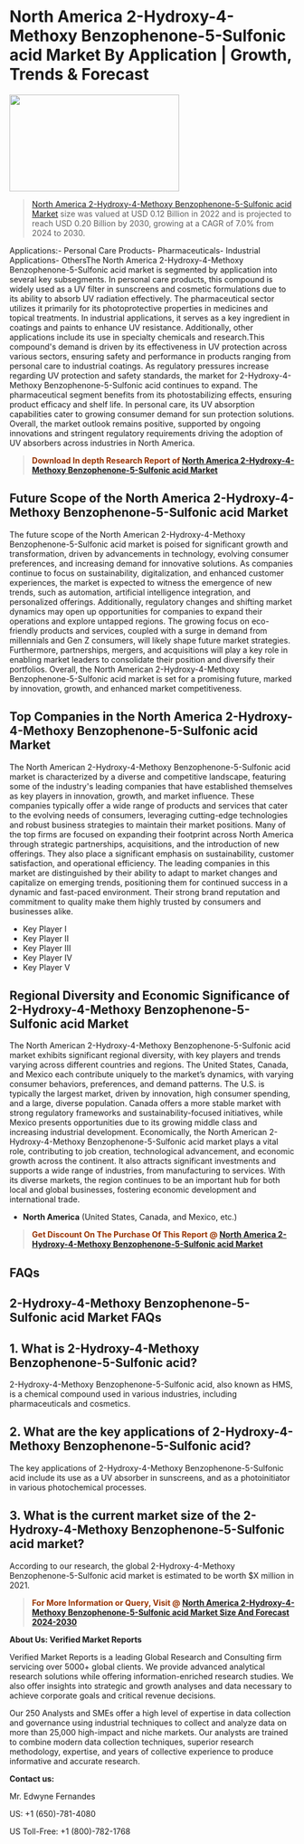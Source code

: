 <p><h1>North America 2-Hydroxy-4-Methoxy Benzophenone-5-Sulfonic acid Market By Application | Growth, Trends & Forecast</h1><p><img class="aligncenter size-medium wp-image-105565" src="https://ffe5etoiles.com/wp-content/uploads/2025/01/MST7-300x171.png" alt="" width="300" height="171" /></p><blockquote><p><a href="https://www.verifiedmarketreports.com/download-sample/?rid=72523&utm_source=Github-NA&utm_medium=384" target="_blank">North America 2-Hydroxy-4-Methoxy Benzophenone-5-Sulfonic acid Market</a> size was valued at USD 0.12 Billion in 2022 and is projected to reach USD 0.20 Billion by 2030, growing at a CAGR of 7.0% from 2024 to 2030.</p></blockquote>Applications:- Personal Care Products- Pharmaceuticals- Industrial Applications- OthersThe North America 2-Hydroxy-4-Methoxy Benzophenone-5-Sulfonic acid market is segmented by application into several key subsegments. In personal care products, this compound is widely used as a UV filter in sunscreens and cosmetic formulations due to its ability to absorb UV radiation effectively. The pharmaceutical sector utilizes it primarily for its photoprotective properties in medicines and topical treatments. In industrial applications, it serves as a key ingredient in coatings and paints to enhance UV resistance. Additionally, other applications include its use in specialty chemicals and research.This compound's demand is driven by its effectiveness in UV protection across various sectors, ensuring safety and performance in products ranging from personal care to industrial coatings. As regulatory pressures increase regarding UV protection and safety standards, the market for 2-Hydroxy-4-Methoxy Benzophenone-5-Sulfonic acid continues to expand. The pharmaceutical segment benefits from its photostabilizing effects, ensuring product efficacy and shelf life. In personal care, its UV absorption capabilities cater to growing consumer demand for sun protection solutions. Overall, the market outlook remains positive, supported by ongoing innovations and stringent regulatory requirements driving the adoption of UV absorbers across industries in North America.</p><blockquote><p><span style="color: #993300;"><strong>Download In depth Research Report of <a href="https://www.verifiedmarketreports.com/download-sample/?rid=72523&utm_source=Github-NA&utm_medium=384">North America 2-Hydroxy-4-Methoxy Benzophenone-5-Sulfonic acid Market</a></strong></span></p></blockquote><h2>Future Scope of the North America 2-Hydroxy-4-Methoxy Benzophenone-5-Sulfonic acid Market</h2><p>The future scope of the North American 2-Hydroxy-4-Methoxy Benzophenone-5-Sulfonic acid market is poised for significant growth and transformation, driven by advancements in technology, evolving consumer preferences, and increasing demand for innovative solutions. As companies continue to focus on sustainability, digitalization, and enhanced customer experiences, the market is expected to witness the emergence of new trends, such as automation, artificial intelligence integration, and personalized offerings. Additionally, regulatory changes and shifting market dynamics may open up opportunities for companies to expand their operations and explore untapped regions. The growing focus on eco-friendly products and services, coupled with a surge in demand from millennials and Gen Z consumers, will likely shape future market strategies. Furthermore, partnerships, mergers, and acquisitions will play a key role in enabling market leaders to consolidate their position and diversify their portfolios. Overall, the North American 2-Hydroxy-4-Methoxy Benzophenone-5-Sulfonic acid market is set for a promising future, marked by innovation, growth, and enhanced market competitiveness.</p><h2>Top Companies in the North America 2-Hydroxy-4-Methoxy Benzophenone-5-Sulfonic acid Market</h2><p>The North American 2-Hydroxy-4-Methoxy Benzophenone-5-Sulfonic acid market is characterized by a diverse and competitive landscape, featuring some of the industry's leading companies that have established themselves as key players in innovation, growth, and market influence. These companies typically offer a wide range of products and services that cater to the evolving needs of consumers, leveraging cutting-edge technologies and robust business strategies to maintain their market positions. Many of the top firms are focused on expanding their footprint across North America through strategic partnerships, acquisitions, and the introduction of new offerings. They also place a significant emphasis on sustainability, customer satisfaction, and operational efficiency. The leading companies in this market are distinguished by their ability to adapt to market changes and capitalize on emerging trends, positioning them for continued success in a dynamic and fast-paced environment. Their strong brand reputation and commitment to quality make them highly trusted by consumers and businesses alike.</p><p><ul><li>Key Player I </li><li> Key Player II </li><li> Key Player III </li><li> Key Player IV </li><li> Key Player V</li></ul></p><h2>Regional Diversity and Economic Significance of 2-Hydroxy-4-Methoxy Benzophenone-5-Sulfonic acid Market</h2><p>The North American 2-Hydroxy-4-Methoxy Benzophenone-5-Sulfonic acid market exhibits significant regional diversity, with key players and trends varying across different countries and regions. The United States, Canada, and Mexico each contribute uniquely to the market’s dynamics, with varying consumer behaviors, preferences, and demand patterns. The U.S. is typically the largest market, driven by innovation, high consumer spending, and a large, diverse population. Canada offers a more stable market with strong regulatory frameworks and sustainability-focused initiatives, while Mexico presents opportunities due to its growing middle class and increasing industrial development. Economically, the North American 2-Hydroxy-4-Methoxy Benzophenone-5-Sulfonic acid market plays a vital role, contributing to job creation, technological advancement, and economic growth across the continent. It also attracts significant investments and supports a wide range of industries, from manufacturing to services. With its diverse markets, the region continues to be an important hub for both local and global businesses, fostering economic development and international trade.</p><ul> <li><strong>North America</strong> (United States, Canada, and Mexico, etc.)</li></ul><blockquote><p><span style="color: #993300;"><strong>Get Discount On The Purchase Of This Report @ <a href="https://www.verifiedmarketreports.com/ask-for-discount/?rid=72523&utm_source=Github-NA&utm_medium=384">North America 2-Hydroxy-4-Methoxy Benzophenone-5-Sulfonic acid Market</a></strong></span></p></blockquote><h2>FAQs</h2><p><h2>2-Hydroxy-4-Methoxy Benzophenone-5-Sulfonic acid Market FAQs</h1><h2>1. What is 2-Hydroxy-4-Methoxy Benzophenone-5-Sulfonic acid?</div><div></h2><p>2-Hydroxy-4-Methoxy Benzophenone-5-Sulfonic acid, also known as HMS, is a chemical compound used in various industries, including pharmaceuticals and cosmetics.</p><h2>2. What are the key applications of 2-Hydroxy-4-Methoxy Benzophenone-5-Sulfonic acid?</div><div></h2><p>The key applications of 2-Hydroxy-4-Methoxy Benzophenone-5-Sulfonic acid include its use as a UV absorber in sunscreens, and as a photoinitiator in various photochemical processes.</p><h2>3. What is the current market size of the 2-Hydroxy-4-Methoxy Benzophenone-5-Sulfonic acid market?</div><div></h2><p>According to our research, the global 2-Hydroxy-4-Methoxy Benzophenone-5-Sulfonic acid market is estimated to be worth $X million in 2021.</p><!-- Repeat the above pattern for the remaining FAQs and answers --></body></html></p><blockquote><p><span style="color: #993300;"><strong>For More Information or Query, Visit @ <a href="https://www.verifiedmarketreports.com/product/2-hydroxy-4-methoxy-benzophenone-5-sulfonic-acid-market-insights-2019-global-and-chinese-analysis-and-forecast-to-2024/">North America 2-Hydroxy-4-Methoxy Benzophenone-5-Sulfonic acid Market Size And Forecast 2024-2030</a></strong></span></p></blockquote><p><strong>About Us: Verified Market Reports</strong></p><p>Verified Market Reports is a leading Global Research and Consulting firm servicing over 5000+ global clients. We provide advanced analytical research solutions while offering information-enriched research studies. We also offer insights into strategic and growth analyses and data necessary to achieve corporate goals and critical revenue decisions.</p><p>Our 250 Analysts and SMEs offer a high level of expertise in data collection and governance using industrial techniques to collect and analyze data on more than 25,000 high-impact and niche markets. Our analysts are trained to combine modern data collection techniques, superior research methodology, expertise, and years of collective experience to produce informative and accurate research.</p><p><strong>Contact us:</strong></p><p>Mr. Edwyne Fernandes</p><p>US: +1 (650)-781-4080</p><p>US Toll-Free: +1 (800)-782-1768</p>

